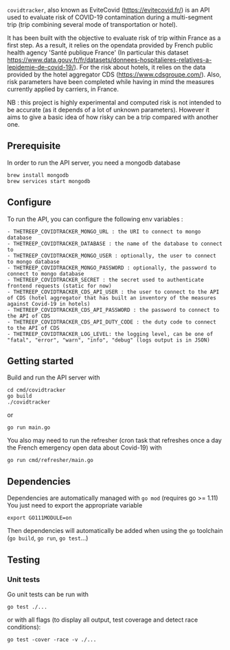 `covidtracker`, also known as EviteCovid (https://evitecovid.fr/) is an API used to evaluate risk of COVID-19 contamination during a multi-segment trip (trip combining several mode of transportation or hotel).

It has been built with the objective to evaluate risk of trip within France as a first step. As a result, it relies on the opendata provided by French public health agency 'Santé publique France' (In particular this dataset https://www.data.gouv.fr/fr/datasets/donnees-hospitalieres-relatives-a-lepidemie-de-covid-19/). For the risk about hotels, it relies on the data provided by the hotel aggregator CDS (https://www.cdsgroupe.com/). Also, risk parameters have been completed while having in mind the measures currently applied by carriers, in France.

NB : this project is highly experimental and computed risk is not intended to be accurate (as it depends of a lot of unknown parameters). However it aims to give a basic idea of how risky can be a trip compared with another one.

## Prerequisite

In order to run the API server, you need a mongodb database

    brew install mongodb
    brew services start mongodb

## Configure

To run the API, you can configure the following env variables :

    - THETREEP_COVIDTRACKER_MONGO_URL : the URI to connect to mongo database
    - THETREEP_COVIDTRACKER_DATABASE : the name of the database to connect to 
    - THETREEP_COVIDTRACKER_MONGO_USER : optionally, the user to connect to mongo database
    - THETREEP_COVIDTRACKER_MONGO_PASSWORD : optionally, the password to connect to mongo database
	- THETREEP_COVIDTRACKER_SECRET : the secret used to authenticate frontend requests (static for now)
	- THETREEP_COVIDTRACKER_CDS_API_USER : the user to connect to the API of CDS (hotel aggregator that has built an inventory of the measures against Covid-19 in hotels)
	- THETREEP_COVIDTRACKER_CDS_API_PASSWORD : the password to connect to the API of CDS
	- THETREEP_COVIDTRACKER_CDS_API_DUTY_CODE : the duty code to connect to the API of CDS
    - THETREEP_COVIDTRACKER_LOG_LEVEL: the logging level, can be one of "fatal", "error", "warn", "info", "debug" (logs output is in JSON)

## Getting started

Build and run the API server with

    cd cmd/covidtracker
    go build
    ./covidtracker

or

    go run main.go

You also may need to run the refresher (cron task that refreshes once a day the French emergency open data about Covid-19) with

    go run cmd/refresher/main.go

## Dependencies

Dependencies are automatically managed with `go mod` (requires go >= 1.11)
You just need to export the appropriate variable

    export GO111MODULE=on

Then dependencies will automatically be added when using the `go` toolchain (`go build`, `go run`, `go test`...)

## Testing

### Unit tests

Go unit tests can be run with

    go test ./...

or with all flags (to display all output, test coverage and detect race conditions):

    go test -cover -race -v ./...

